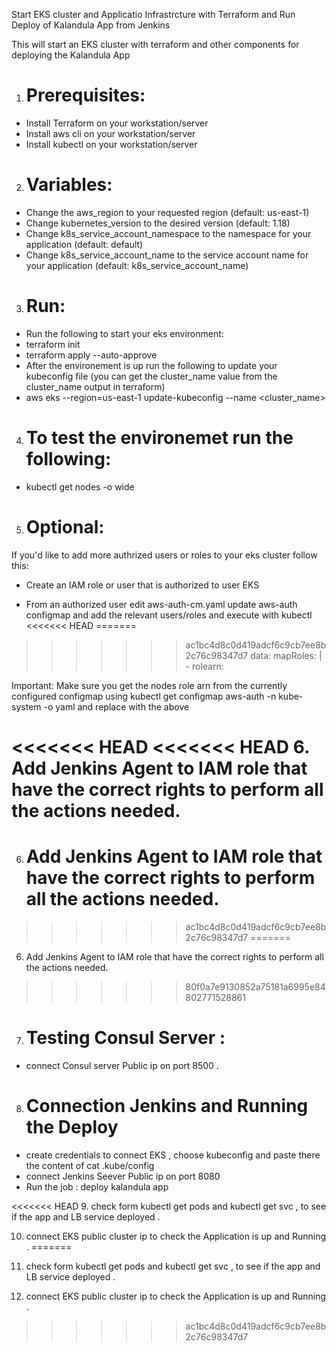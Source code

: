 Start EKS cluster and Applicatio Infrastrcture  with Terraform and Run Deploy of Kalandula App from Jenkins 

This will start an EKS cluster with terraform and other components for deploying the Kalandula App


1. # Prerequisites:
* Install Terraform on your workstation/server
* Install aws cli on your workstation/server
* Install kubectl on your workstation/server


2. # Variables:
* Change the aws_region to your requested region (default: us-east-1)
* Change kubernetes_version to the desired version (default: 1.18)
* Change k8s_service_account_namespace to the namespace for your application (default: default)
* Change k8s_service_account_name to the service account name for your application (default: k8s_service_account_name)


3. # Run:
* Run the following to start your eks environment:
* terraform init
* terraform apply --auto-approve
* After the environement is up run the following to update your kubeconfig file (you can get the cluster_name value from the cluster_name output in terraform)
* aws eks --region=us-east-1 update-kubeconfig --name <cluster_name>


4. # To test the environemet run the following:
* kubectl get nodes -o wide

5. # Optional:
If you'd like to add more authrized users or roles to your eks cluster follow this:

* Create an IAM role or user that is authorized to user EKS

* From an authorized user edit aws-auth-cm.yaml update aws-auth configmap and add the relevant users/roles and execute with kubectl
<<<<<<< HEAD
=======

>>>>>>> ac1bc4d8c0d419adcf6c9cb7ee8b2c76c98347d7
data:
  mapRoles: |
    - rolearn: <Replace with ARN of your EKS nodes role>
      
Important: Make sure you get the nodes role arn from the currently configured configmap using kubectl get configmap aws-auth -n kube-system -o yaml and replace with the above <Replace with ARN of your EKS nodes role>

<<<<<<< HEAD
<<<<<<< HEAD
6.  Add Jenkins Agent to IAM role that have the correct rights to perform all the actions needed.
=======
6. # Add Jenkins Agent to IAM role that have the correct rights to perform all the actions needed.
>>>>>>> ac1bc4d8c0d419adcf6c9cb7ee8b2c76c98347d7
=======
6.  Add Jenkins Agent to IAM role that have the correct rights to perform all the actions needed.
>>>>>>> 80f0a7e9130852a75181a6995e84802771528861

7. # Testing Consul Server :
* connect Consul server Public ip on port 8500 .

8. # Connection Jenkins and Running the Deploy 
* create credentials to connect EKS , choose kubeconfig and paste there the content of  cat .kube/config
* connect Jenkins Seever Public ip on port 8080 
* Run the job : deploy kalandula app 

<<<<<<< HEAD
9.  check form kubectl get pods and kubectl get svc , to see if the app and LB service deployed .

10.  connect EKS public cluster ip to check the Application is up and Running .
=======
9. check form kubectl get pods and kubectl get svc , to see if the app and LB service deployed .

10. connect EKS public cluster ip to check the Application is up and Running .
>>>>>>> ac1bc4d8c0d419adcf6c9cb7ee8b2c76c98347d7
